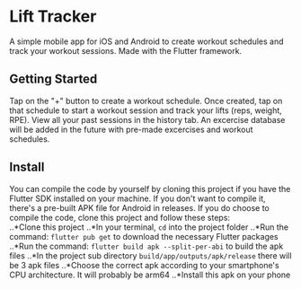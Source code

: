 # Lift Tracker

A simple mobile app for iOS and Android to create workout schedules and track your workout sessions.
Made with the Flutter framework.

## Getting Started

Tap on the "+" button to create a workout schedule. Once created, tap on that schedule to start a workout session
and track your lifts (reps, weight, RPE). View all your past sessions in the history tab. An excercise database
will be added in the future with pre-made excercises and workout schedules.

## Install

You can compile the code by yourself by cloning this project if you have the Flutter SDK installed on your machine.
If you don't want to compile it, there's a pre-built APK file for Android in releases. 
If you do choose to compile the code, clone this project and follow these steps:  
..*Clone this project
..*In your terminal, `cd` into the project folder
..*Run the command: `flutter pub get` to download the necessary Flutter packages
..*Run the command: `flutter build apk --split-per-abi` to build the apk files
..*In the project sub directory `build/app/outputs/apk/release` there will be 3 apk files
..*Choose the correct apk according to your smartphone's CPU architecture. It will probably be arm64
..*Install this apk on your phone
